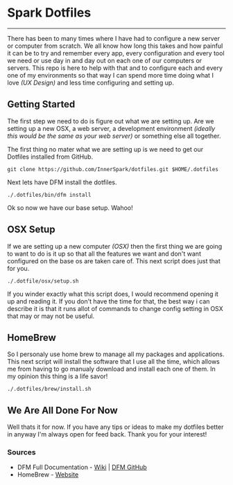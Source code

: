 #  Spark Dotfiles
___

There has been to many times where I have had to configure a new server or computer from scratch. We all know how long this takes and how painful it can be to try and remember every app, every configuration and every tool we need or use day in and day out on each one of our computers or servers. This repo is here to help with that and to configure each and every one of my environments so that way I can spend more time doing what I love *(UX Design)* and less time configuring and setting up.

##  Getting Started
The first step we need to do is figure out what we are setting up. Are we setting up a new OSX, a web server, a development environment *(ideally this would be the same as your web server)* or something else all together.

The first thing no mater what we are setting up is we need to get our Dotfiles installed from GitHub.

	git clone https://github.com/InnerSpark/dotfiles.git $HOME/.dotfiles

Next lets have DFM install the dotfiles.

	./.dotfiles/bin/dfm install

Ok so now we have our base setup. Wahoo!

##  OSX Setup

If we are setting up a new computer *(OSX)* then the first thing we are going to want to do is it up so that all the features we want and don't want configured on the base os are taken care of. This next script does just that for you.

	./.dotfile/osx/setup.sh

If you winder exactly what this script does, I would recommend opening it up and reading it. If you don't have the time for that, the best way i can describe it is that it runs allot of commands to change config setting in OSX that may or may not be useful.

## HomeBrew

So I personaly use home brew to manage all my packages and applications. This next script will install the software that I use all the time, which allows me from having to go manualy download and install each one of them. In my opinion this thing is a life savor!

	./.dotfiles/brew/install.sh

##  We Are All Done For Now

Well thats it for now. If you have any tips or ideas to make my dotfiles better in anyway I'm always open for feed back. Thank you for your interest!

### Sources

 - DFM Full Documentation - [Wiki](http://github.com/justone/dotfiles/wiki) | [DFM GitHub](https://github.com/justone/dfm)
 - HomeBrew - [Website](http://brew.sh/)